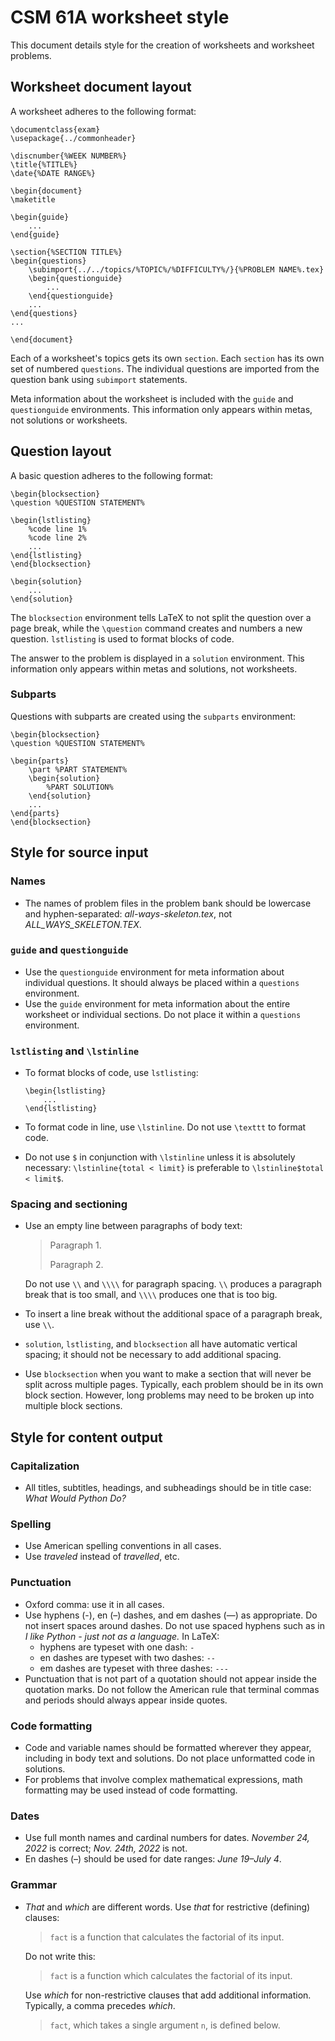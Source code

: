 # CSM 61A worksheet style
This document details style for the creation of worksheets and worksheet problems. 

## Worksheet document layout
A worksheet adheres to the following format:

```
\documentclass{exam}
\usepackage{../commonheader}

\discnumber{%WEEK NUMBER%}
\title{%TITLE%}
\date{%DATE RANGE%}

\begin{document}
\maketitle

\begin{guide}
    ...
\end{guide}

\section{%SECTION TITLE%}
\begin{questions}
    \subimport{../../topics/%TOPIC%/%DIFFICULTY%/}{%PROBLEM NAME%.tex}
    \begin{questionguide}
        ...
    \end{questionguide}
    ...
\end{questions}
...

\end{document}
```
Each of a worksheet's topics gets its own `section`. Each `section` has its own set of numbered `questions`. The individual questions are imported from the question bank using `subimport` statements. 

Meta information about the worksheet is included with the `guide` and `questionguide` environments. This information only appears within metas, not solutions or worksheets. 

## Question layout
A basic question adheres to the following format: 
```
\begin{blocksection}
\question %QUESTION STATEMENT%

\begin{lstlisting}
    %code line 1%
    %code line 2%
    ...
\end{lstlisting}
\end{blocksection}

\begin{solution}
    ...
\end{solution}
```
The `blocksection` environment tells LaTeX to not split the question over a page break, while the `\question` command creates and numbers a new question. `lstlisting` is used to format blocks of code. 

The answer to the problem is displayed in a `solution` environment. This information only appears within metas and solutions, not worksheets.

### Subparts
Questions with subparts are created using the `subparts` environment:

```
\begin{blocksection}
\question %QUESTION STATEMENT%

\begin{parts}
    \part %PART STATEMENT%
    \begin{solution}
        %PART SOLUTION%
    \end{solution}
    ...
\end{parts}
\end{blocksection}
```

## Style for source input
### Names
- The names of problem files in the problem bank should be lowercase and hyphen-separated: *all-ways-skeleton.tex*, not *ALL_WAYS_SKELETON.TEX*.

### `guide` and `questionguide`
- Use the `questionguide` environment for meta information about individual questions. It should always be placed within a `questions` environment.
- Use the `guide` environment for meta information about the entire worksheet or individual sections. Do not place it within a `questions` environment.

### `lstlisting` and `\lstinline`
- To format blocks of code, use `lstlisting`:

    ```
    \begin{lstlisting}
        ...
    \end{lstlisting}
    ```

- To format code in line, use `\lstinline`. Do not use `\texttt` to format code.
- Do not use `$` in conjunction with `\lstinline` unless it is absolutely necessary: `\lstinline{total < limit}` is preferable to `\lstinline$total < limit$`.

### Spacing and sectioning
- Use an empty line between paragraphs of body text:
    > Paragraph 1.
    > 
    > Paragraph 2.
    
    Do not use `\\` and `\\\\` for paragraph spacing. `\\` produces a paragraph break that is too small, and `\\\\` produces one that is too big. 
- To insert a line break without the additional space of a paragraph break, use `\\`.
- `solution`, `lstlisting`, and `blocksection` all have automatic vertical spacing; it should not be necessary to add additional spacing. 
- Use `blocksection` when you want to make a section that will never be split across multiple pages. Typically, each problem should be in its own block section. However, long problems may need to be broken up into multiple block sections. 

## Style for content output
### Capitalization
- All titles, subtitles, headings, and subheadings should be in title case: *What Would Python Do?*

### Spelling
- Use American spelling conventions in all cases. 
- Use *traveled* instead of *travelled*, etc.

### Punctuation
- Oxford comma: use it in all cases.
- Use hyphens (-), en (–) dashes, and em dashes (—) as appropriate. Do not insert spaces around dashes. Do not use spaced hyphens such as in *I like Python - just not as a language.* In LaTeX:
    - hyphens are typeset with one dash: `-`
    - en dashes are typeset with two dashes: `--`
    - em dashes are typeset with three dashes: `---`
- Punctuation that is not part of a quotation should not appear inside the quotation marks. Do not follow the American rule that terminal commas and periods should always appear inside quotes. 

### Code formatting
- Code and variable names should be formatted wherever they appear, including in body text and solutions. Do not place unformatted code in solutions. 
- For problems that involve complex mathematical expressions, math formatting may be used instead of code formatting. 

### Dates
- Use full month names and cardinal numbers for dates. *November 24, 2022* is correct; *Nov. 24th, 2022* is not.
- En dashes (–) should be used for date ranges: *June 19–July 4*.

### Grammar
- *That* and *which* are different words. Use *that* for restrictive (defining) clauses: 
    > `fact` is a function that calculates the factorial of its input.

    Do not write this:

    > `fact` is a function which calculates the factorial of its input. 

    Use *which* for non-restrictive clauses that add additional information. Typically, a comma precedes *which*.

    >`fact`, which takes a single argument `n`, is defined below.